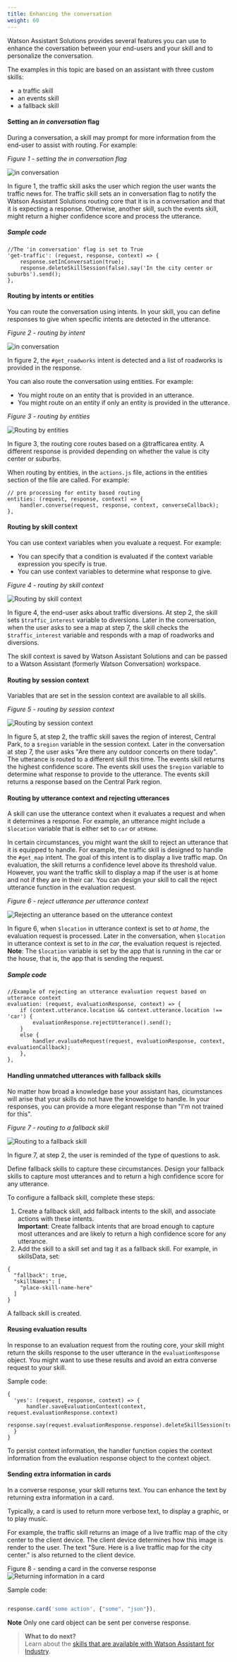 ```yaml
---
title: Enhancing the conversation
weight: 60
---
```

Watson Assistant Solutions provides several features you can use to enhance the coversation between your end-users and your skill and to personalize the conversation.

The examples in this topic are based on an assistant with three custom skills:
- a traffic skill
- an events skill
- a fallback skill

#### Setting an _in conversation_ flag
During a conversation, a skill may prompt for more information from the end-user to assist with routing.
For example:

_Figure 1 - setting the in conversation flag_

![in conversation](images/inconversation.png)

In figure 1, the traffic skill asks the user which region the user wants the traffic news for.  The traffic skill sets an in conversation flag to notify the Watson Assistant Solutions routing core that it is in a conversation and that it is expecting a response. Otherwise, another skill, such the events skill, might return a higher confidence score and process the utterance.

##### Sample code
```
//The 'in conversation' flag is set to True
'get-traffic': (request, response, context) => {
    response.setInConversation(true);
    response.deleteSkillSession(false).say('In the city center or suburbs').send();
},
```

#### Routing by intents or entities
You can route the conversation using intents.  In your skill, you can define responses to give when specific intents are detected in the utterance.

_Figure 2 - routing by intent_

![in conversation](images/routing_by_intent2.png)

In figure 2, the `#get_roadworks` intent is detected and a list of roadworks is provided in the response.

You can also route the conversation using entities.  For example:
- You might route on an entity that is provided in an utterance.
- You might route on an entity if only an entity is provided in the utterance.

_Figure 3 - routing by entities_

![Routing by entities](images/routing_by_entities2.png)

In figure 3, the routing core routes based on a @trafficarea entity.  A different response is provided depending on whether the value is city center or suburbs.

When routing by entities, in the `actions.js` file, actions in the entities section of the file are called.  For example:
```
// pre processing for entity based routing
entities: (request, response, context) => {
    handler.converse(request, response, context, converseCallback);
},
```

#### Routing by skill context
You can use context variables when you evaluate a request. For example:
- You can specify that a condition is evaluated if the context variable expression you specify is true.
- You can use context variables to determine what response to give.

_Figure 4 - routing by skill context_

![Routing by skill context](images/skill_context_ex.PNG)

In figure 4, the end-user asks about traffic diversions.  At step 2, the skill sets `$traffic_interest` variable to diversions.  Later in the conversation, when the user asks to see a map at step 7, the skill checks the `$traffic_interest` variable and responds with a map of roadworks and diversions.

The skill context is saved by Watson Assistant Solutions and can be passed to a Watson Assistant (formerly Watson Conversation) workspace.

#### Routing by session context
Variables that are set in the session context are available to all skills.

_Figure 5 - routing by session context_

![Routing by session context]({{site.baseurl}}/images/skill_session_context_ex.PNG)

In figure 5, at step 2, the traffic skill saves the region of interest, Central Park, to a `$region` variable in the session context. Later in the conversation at step 7, the user asks "Are there any outdoor concerts on there today".  The utterance is routed to a different skill this time.  The events skill returns the highest confidence score. The events skill uses the `$region` variable to determine what response to provide to the utterance.  The events skill returns a response based on the Central Park region.

#### Routing by utterance context and rejecting utterances
A skill can use the utterance context when it evaluates a request and when it determines a response. For example, an utterance might include a `$location` variable that is either set to `car` or `atHome`.

In certain circumstances, you might want the skill to reject an utterance that it is equipped to handle.  For example, the traffic skill is designed to handle the `#get_map` intent. The goal of this intent is to display a live traffic map.  On evaluation, the skill returns a confidence level above its threshold value. However, you want the traffic skill to display a map if the user is at home and not if they are in their car.  You can design your skill to call the reject utterance function in the evaluation request.

_Figure 6 - reject utterance per utterance context_

![Rejecting an utterance based on the utterance context]({{site.baseurl}}/images/reject_utterance2.png)

In figure 6, when `$location` in utterance context is set to _at home_, the evaluation request is processed. Later in the conversation, when `$location` in utterance context is set to _in the car_, the evaluation request is rejected.
**Note**: The `$location` variable is set by the app that is running in the car or the house, that is, the app that is sending the request.

##### Sample code
```
//Example of rejecting an utterance evaluation request based on utterance context
evaluation: (request, evaluationResponse, context) => {
    if (context.utterance.location && context.utterance.location !== 'car') {
        evaluationResponse.rejectUtterance().send();
    }
    else {
        handler.evaluateRequest(request, evaluationResponse, context, evaluationCallback);
    },
},
```

#### Handling unmatched utterances with fallback skills
No matter how broad a knowledge base your assistant has, cicumstances will arise that your skills do not have the knoweldge to handle.  In your responses, you can provide a more elegant response than "I'm not trained for this".

_Figure 7 - routing to a fallback skill_

![Routing to a fallback skill]({{site.baseurl}}/images/fallback.png)

In figure 7, at step 2, the user is reminded of the type of questions to ask.

Define fallback skills to capture these circumstances. Design your fallback skills to  capture most utterances and to return a high confidence score for any utterance.

To configure a fallback skill, complete these steps:
1.  Create a fallback skill, add fallback intents to the skill, and associate actions with these intents. <br>**Important**: Create fallback intents that are broad enough to capture most utterances and are likely to return a high confidence score for any utterance.
2.  Add the skill to a skill set and tag it as a fallback skill.  For example, in skillsData, set:
```
{
  "fallback": true,
  "skillNames": [
    "place-skill-name-here"
  ]
}
```
A fallback skill is created.

#### Reusing evaluation results
In response to an evaluation request from the routing core, your skill might return the skills response to the user utterance in the `evaluationResponse` object.  You might want to use these results and avoid an extra converse request to your skill.

Sample code:
```
{
  'yes': (request, response, context) => {
      handler.saveEvaluationContext(context, request.evaluationResponse.context)
      response.say(request.evaluationResponse.response).deleteSkillSession(true)
  }
}
```
To persist context information, the handler function copies the context information from the evaluation response object to the context object. 

#### Sending extra information in cards

In a converse response, your skill returns text. You can enhance the text by returning extra information in a card.  

Typically, a card is used to return more verbose text, to display a graphic, or to play music.  

For example, the traffic skill returns an image of a live traffic map of the city center to the client device. The client device determines how this image is render to the user.  The text "Sure. Here is a live traffic map for the city center." is also returned to the client device.

Figure 8 - sending a card in the converse response
![Returning information in a card ]({{site.baseurl}}/images/card.png)

Sample code:
```JAVASCRIPT

response.card('some action', {"some", "json"}),
```

**Note** Only one card object can be sent per converse response.

> **What to do next?**<br/>
Learn about the [skills that are available with Watson Assistant for Industry]({{site.baseurl}}/flavours/industry).
